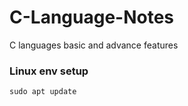 # C-Language-Notes
C languages basic and advance features



### Linux env setup


``` bat
sudo apt update
```

